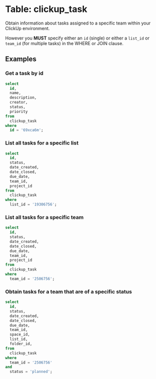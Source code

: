 # Table: clickup_task

Obtain information about tasks assigned to a specific team within your ClickUp environment.

However you **MUST** specify either an `id` (single) or either a `list_id` or `team_id` (for multiple tasks) in the WHERE or JOIN clause.

## Examples

### Get a task by id

```sql
select
  id,
  name,
  description,
  creator,
  status,
  priority
from
  clickup_task
where
  id = '69xca6m';
```

### List all tasks for a specific list

```sql
select
  id,
  status,
  date_created,
  date_closed,
  due_date,
  team_id,
  project_id
from
  clickup_task
where
  list_id = '19306756';
```

### List all tasks for a specific team

```sql
select
  id,
  status,
  date_created,
  date_closed,
  due_date,
  team_id,
  project_id
from
  clickup_task
where
  team_id = '2506756';
```

### Obtain tasks for a team that are of a specific status

```sql
select
  id,
  status,
  date_created,
  date_closed,
  due_date,
  team_id,
  space_id,
  list_id,
  folder_id,
from
  clickup_task
where
  team_id = '2506756'
and
  status = 'planned';
```
